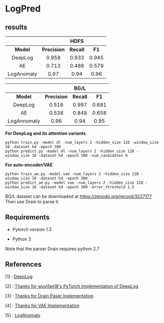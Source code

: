 # LogPred


##  results

|       |            | HDFS |     |
| :----:|:----:|:----:|:----:|
| **Model** | **Precision** | **Recall** | **F1** |
| DeepLog | 0.958 | 0.933 | 0.945 |
| AE | 0.713 | 0.488 | 0.579 |
| LogAnomaly | 0.97 | 0.94 | 0.96 |

|       |            | BG/L |     |
| :----:|:----:|:----:|:----:|
| **Model** | **Precision** | **Recall** | **F1** |
| DeepLog | 0.516 | 0.997 | 0.681 |
| AE | 0.538 |0.848 |0.658 |
| LogAnnomaly  | 0.96 | 0.94 | 0.95 |

**For DeepLog and its attention variants**
```
python train.py -model dl -num_layers 2 -hidden_size 128 -window_size 10 -dataset hd -epoch 300
python predict.py -model dl -num_layers 2 -hidden_size 128 -window_size 10 -dataset hd -epoch 300 -num_candidates 9
```
**For auto-encoder/VAE**
```
python train_ae.py -model vae -num_layers 2 -hidden_size 128 -window_size 10 -dataset hd -epoch 300
python predict_ae.py -model vae -num_layers 2 -hidden_size 128 -window_size 10 -dataset hd -epoch 300 -error_threshold 1.5
```


BG/L dataset can be downloaded at https://zenodo.org/record/3227177
Then use Drain to parse it.

## Requirements

* Pytorch version 1.3

* Python 3

Note that the parser Drain requires python 2.7


## References
[1] : [DeepLog](https://www.cs.utah.edu/~lifeifei/papers/deeplog.pdf)

[2] : [Thanks for wuyifan18's PyTorch Implementation of DeepLog](https://github.com/wuyifan18/DeepLog)

[3] : [Thanks for Drain Paser Inplementation](https://github.com/logpai/logparser)

[4] : [Thanks for VAE Implementation](https://github.com/tejaslodaya/timeseries-clustering-vae)

[5] : [LogAnomaly](https://www.ijcai.org/Proceedings/2019/0658.pdf)
